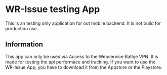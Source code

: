 # WR-Issue testing App

This is an testing only application for out mobile backend. It is not build for production use.

## Information

This app can only be used via Access to the Webservice Rathje VPN. It is made for testing the api performace and tracking.
If you want to use the WR-Issue App, you have to download it from the Appstore or the Playstore.
